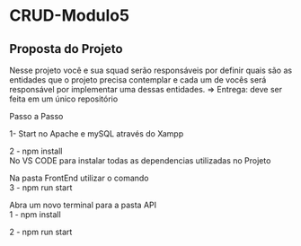 # CRUD-Modulo5

## Proposta do Projeto
Nesse projeto você e sua squad serão responsáveis por definir quais são as 
entidades que o projeto precisa contemplar e cada um de vocês será responsável 
por implementar uma dessas entidades. ⇒ Entrega: deve ser feita em um único repositório


Passo a Passo

 1- Start no Apache e mySQL através do Xampp

 2 -  npm install <br>
No VS CODE para instalar todas as dependencias utilizadas no Projeto 

Na pasta FrontEnd utilizar o comando <br>
 3 - npm run start 
 

Abra um novo terminal para a pasta API <br>
 1 - npm install <br>

 2 - npm run start 


